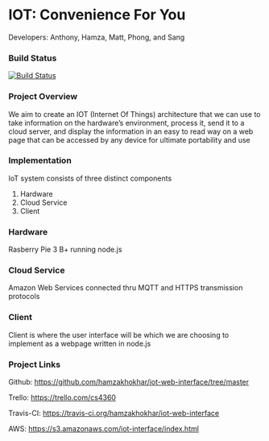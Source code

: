 # IOT: Convenience For You
Developers: Anthony, Hamza, Matt, Phong, and Sang

### Build Status
[![Build Status](https://travis-ci.org/hamzakhokhar/iot-web-interface.svg?branch=master)](https://travis-ci.org/hamzakhokhar/iot-web-interface)

### Project Overview
We aim to create an IOT (Internet Of Things) architecture that we can use to take information on the hardware’s environment, process it, send it to a cloud server, and display the information in an easy to read way on a web page that can be accessed by any device for ultimate portability and use

### Implementation 
IoT system consists of three distinct components 
1. Hardware
2. Cloud Service
3. Client

### Hardware
Rasberry Pie 3 B+ running node.js

### Cloud Service
Amazon Web Services connected thru MQTT and HTTPS transmission protocols

### Client
Client is where the user interface will be which we are choosing to implement as a webpage written in node.js

### Project Links
Github: https://github.com/hamzakhokhar/iot-web-interface/tree/master

Trello: https://trello.com/cs4360

Travis-CI: https://travis-ci.org/hamzakhokhar/iot-web-interface

AWS: https://s3.amazonaws.com/iot-interface/index.html
